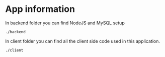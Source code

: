 
# App information

In backend folder you can find NodeJS and MySQL setup 

    ./backend

In client folder you can find all the client side code used in this application.

    ./client
